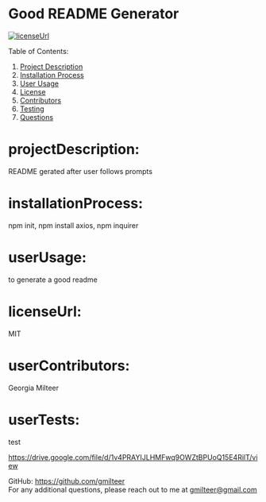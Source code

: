 
  # Good README Generator

  [![licenseUrl](https://img.shields.io/badge/License-MIT-green.svg)](https://opensource.org/licenses/MIT)

  Table of Contents:
  1. [Project Description](#projectDescription)
  2. [Installation Process](#installationProcess)
  3. [User Usage](#userUsage)
  4. [License](#licenseUrl)
  5. [Contributors](#userContributors)
  6. [Testing](#userTesting)
  7. [Questions](#questions)

  # projectDescription:
  README gerated after user follows prompts
  
  # installationProcess:
  npm init, npm install axios, npm inquirer
  
  # userUsage:
  to generate a good readme
  
  # licenseUrl:
  MIT
  
  # userContributors:
  Georgia Milteer
  
  # userTests:
  test
  
  https://drive.google.com/file/d/1v4PRAYIJLHMFwq9OWZtBPUoQ15E4RilT/view
  
  GitHub: https://github.com/gmilteer        
  For any additional questions, please reach out to me at gmilteer@gmail.com